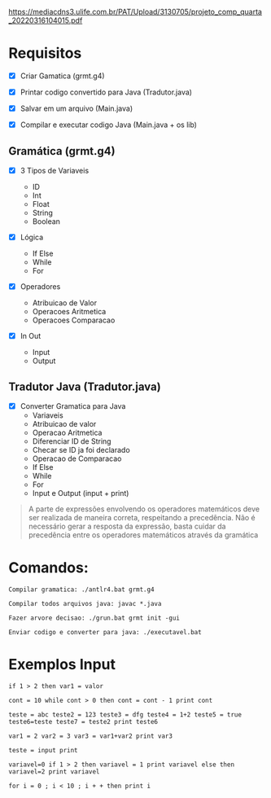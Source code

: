 https://mediacdns3.ulife.com.br/PAT/Upload/3130705/projeto_comp_quarta_20220316104015.pdf

#  Requisitos

- [x] Criar Gamatica (grmt.g4)

- [x] Printar codigo convertido para Java (Tradutor.java)

- [x] Salvar em um arquivo (Main.java)

- [x] Compilar e executar codigo Java (Main.java + os lib)


## Gramática (grmt.g4)
- [x] 3 Tipos de Variaveis 
    * ID 
    * Int 
    * Float 
    * String 
    * Boolean 
- [x] Lógica
    * If Else 
    * While 
    * For 

- [x] Operadores
    * Atribuicao de Valor 
    * Operacoes Aritmetica 
    * Operacoes Comparacao 

- [x] In Out
    * Input
    * Output

## Tradutor Java (Tradutor.java)

- [x] Converter Gramatica para Java
    * Variaveis     
    * Atribuicao de valor 
    * Operacao Aritmetica
    * Diferenciar ID de String
    * Checar se ID ja foi declarado 
    * Operacao de Comparacao 
    * If Else 
    * While 
    * For 
    * Input e Output (input + print) 

> A parte de expressões envolvendo os operadores matemáticos deve ser realizada de maneira correta, respeitando a precedência. Não é necessário gerar a resposta da expressão, basta cuidar da precedência entre os operadores matemáticos através da gramática


# Comandos:
```
Compilar gramatica: ./antlr4.bat grmt.g4

Compilar todos arquivos java: javac *.java

Fazer arvore decisao: ./grun.bat grmt init -gui

Enviar codigo e converter para java: ./executavel.bat
```
# Exemplos Input
```
if 1 > 2 then var1 = valor

cont = 10 while cont > 0 then cont = cont - 1 print cont

teste = abc teste2 = 123 teste3 = dfg teste4 = 1+2 teste5 = true teste6=teste teste7 = teste2 print teste6

var1 = 2 var2 = 3 var3 = var1+var2 print var3

teste = input print 

variavel=0 if 1 > 2 then variavel = 1 print variavel else then variavel=2 print variavel

for i = 0 ; i < 10 ; i + + then print i
```
